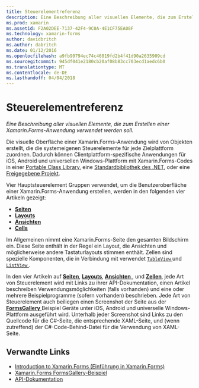 ```yaml
---
title: Steuerelementreferenz
description: Eine Beschreibung aller visuellen Elemente, die zum Erstellen einer Xamarin.Forms-Anwendung verwendet werden soll.
ms.prod: xamarin
ms.assetid: F2A02DEE-7137-42F4-9C0A-4E1CF75EA08F
ms.technology: xamarin-forms
author: davidbritch
ms.author: dabritch
ms.date: 01/12/2016
ms.openlocfilehash: a9fb90794ec74c46019fd2b4f41d90a2635909cd
ms.sourcegitcommit: 945df041e2180cb20af08b83cc703ecd1aedc6b0
ms.translationtype: MT
ms.contentlocale: de-DE
ms.lasthandoff: 04/04/2018
---
```

# <a name="controls-reference"></a>Steuerelementreferenz

_Eine Beschreibung aller visuellen Elemente, die zum Erstellen einer Xamarin.Forms-Anwendung verwendet werden soll._

Die visuelle Oberfläche einer Xamarin.Forms-Anwendung wird von Objekten erstellt, die die systemeigenen Steuerelemente für jede Zielplattform zuordnen. Dadurch können Clientplattform-spezifische Anwendungen für iOS, Android und universellen Windows-Plattform mit Xamarin.Forms-Codes in einer [Portable Class Library](~/cross-platform/app-fundamentals/pcl.md), eine [Standardbibliothek des .NET](~/cross-platform/app-fundamentals/net-standard.md), oder eine [ Freigegebene Projekt](~/cross-platform/app-fundamentals/shared-projects.md).

Vier Hauptsteuerelement Gruppen verwendet, um die Benutzeroberfläche einer Xamarin.Forms-Anwendung erstellen, werden in den folgenden vier Artikeln gezeigt:

- [**Seiten**](pages.md)
- [**Layouts**](layouts.md)
- [**Ansichten**](views.md)
- [**Cells**](cells.md)

Im Allgemeinen nimmt eine Xamarin.Forms-Seite den gesamten Bildschirm ein. Diese Seite enthält in der Regel ein Layout, die Ansichten und möglicherweise andere Tastaturlayouts stimmen enthält. Zellen sind spezielle Komponenten, die in Verbindung mit verwendet [ `TableView` ](views.md#tableView) und [ `ListView` ](views.md#listView).

In den vier Artikeln auf [ **Seiten**](pages.md), [ **Layouts**](layouts.md), [ **Ansichten** ](views.md), und [ **Zellen**](cells.md), jede Art von Steuerelement wird mit Links zu ihrer API-Dokumentation, einen Artikel beschreiben Verwendungsmöglichkeiten (falls vorhanden) und eine oder mehrere Beispielprogramme (sofern vorhanden) beschrieben. Jede Art von Steuerelement auch beiliegen einen Screenshot der Seite aus der [ **FormsGallery** ](https://developer.xamarin.com/samples/FormsGallery/) Beispiel Geräte unter iOS, Android und universelle Windows-Plattform ausgeführt wird. Unterhalb jeder Screenshot sind Links zu den Quellcode für die C#-Seite, die entsprechende XAML-Seite, und (wenn zutreffend) der C#-Code-Behind-Datei für die Verwendung von XAML-Seite.

## <a name="related-links"></a>Verwandte Links

- [Introduction to Xamarin.Forms (Einführung in Xamarin.Forms)](~/xamarin-forms/get-started/introduction-to-xamarin-forms.md)
- [Xamarin.Forms FormsGallery-Beispiel](https://developer.xamarin.com/samples/FormsGallery/)
- [API-Dokumentation](https://developer.xamarin.com/api/root/Xamarin.Forms/)
